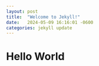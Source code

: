 ```yaml
---
layout: post
title:  "Welcome to Jekyll!"
date:   2024-05-09 16:16:01 -0600
categories: jekyll update
---
```


# Hello World

